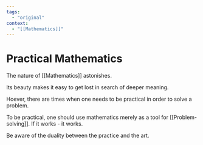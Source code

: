 ```yaml
---
tags:
  - "original"
context:
  - "[[Mathematics]]"
---
```


# Practical Mathematics

The nature of [[Mathematics]] astonishes.

Its beauty makes it easy to get lost in search of deeper meaning.

Hoever, there are times when one needs to be practical in order to solve a problem.

To be practical, one should use mathematics merely as a tool for [[Problem-solving]]. If it works - it works.

Be aware of the duality between the practice and the art.
